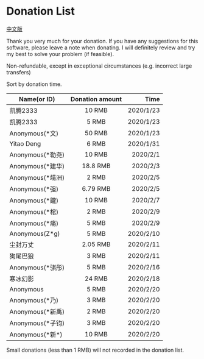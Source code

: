 # Donation List

[中文版](https://github.com/AaronFeng753/Waifu2x-Extension-GUI/blob/master/Donate_list_CN.md)

Thank you very much for your donation. If you have any suggestions for this software, please leave a note when donating. I will definitely review and try my best to solve your problem (if feasible).

Non-refundable, except in exceptional circumstances (e.g. incorrect large transfers)

Sort by donation time.

Name(or ID) | Donation amount | Time
| - | :-: | -: |
| 凯腾2333 | 10 RMB | 2020/1/23 |
| 凯腾2333 | 5 RMB | 2020/1/23 |
| Anonymous(\*文) | 50 RMB | 2020/1/23 |
| Yitao Deng | 6 RMB | 2020/1/31 |
| Anonymous(\*勒尧) | 10 RMB | 2020/2/1 |
| Anonymous(\*建华) | 18.8 RMB | 2020/2/3 |
| Anonymous(\*靖洲) | 2 RMB | 2020/2/5 |
| Anonymous(\*强) | 6.79 RMB | 2020/2/5 |
| Anonymous(\*鑨) | 10 RMB | 2020/2/7 |
| Anonymous(\*棺) | 2 RMB | 2020/2/9 |
| Anonymous(\*痛) | 5 RMB | 2020/2/9 |
| Anonymous(Z*g) | 5 RMB | 2020/2/10 |
| 尘封万丈 | 2.05 RMB | 2020/2/11 |
| 狗尾巴狼 | 3 RMB | 2020/2/11 |
| Anonymous(\*骐彤) | 5 RMB | 2020/2/16 |
| 寒冰幻影 | 24 RMB | 2020/2/18 |
| Anonymous| 5 RMB | 2020/2/20 |
| Anonymous(\*乃) | 3 RMB | 2020/2/20 |
| Anonymous(\*新禹) | 2 RMB | 2020/2/20 |
| Anonymous(\*子钧) | 3 RMB | 2020/2/20 |
| Anonymous(\*新*) | 10 RMB | 2020/2/20 |

Small donations (less than 1 RMB) will not recorded in the donation list.
